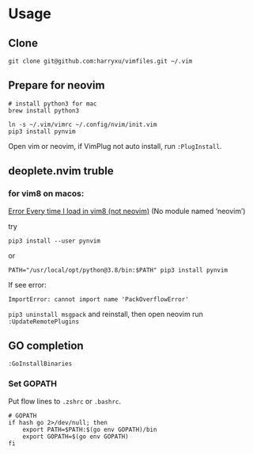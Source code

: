 # Usage

## Clone

    git clone git@github.com:harryxu/vimfiles.git ~/.vim

## Prepare for neovim

```shell
# install python3 for mac
brew install python3

ln -s ~/.vim/vimrc ~/.config/nvim/init.vim
pip3 install pynvim
```


Open vim or neovim, if VimPlug not auto install, run `:PlugInstall`.

## deoplete.nvim truble

### for vim8 on macos:
[Error Every time I load in vim8 (not neovim)](https://github.com/roxma/vim-hug-neovim-rpc/issues/47#issuecomment-630323947) (No module named ‘neovim’)

try 

```
pip3 install --user pynvim
```

or

```
PATH="/usr/local/opt/python@3.8/bin:$PATH" pip3 install pynvim
```

If see error:

	ImportError: cannot import name 'PackOverflowError'

`pip3 uninstall msgpack` and reinstall, then open neovim run `:UpdateRemotePlugins`

## GO completion

    :GoInstallBinaries 

### Set GOPATH

Put flow lines to `.zshrc` or `.bashrc`.

    # GOPATH
    if hash go 2>/dev/null; then
        export PATH=$PATH:$(go env GOPATH)/bin
        export GOPATH=$(go env GOPATH)
    fi


